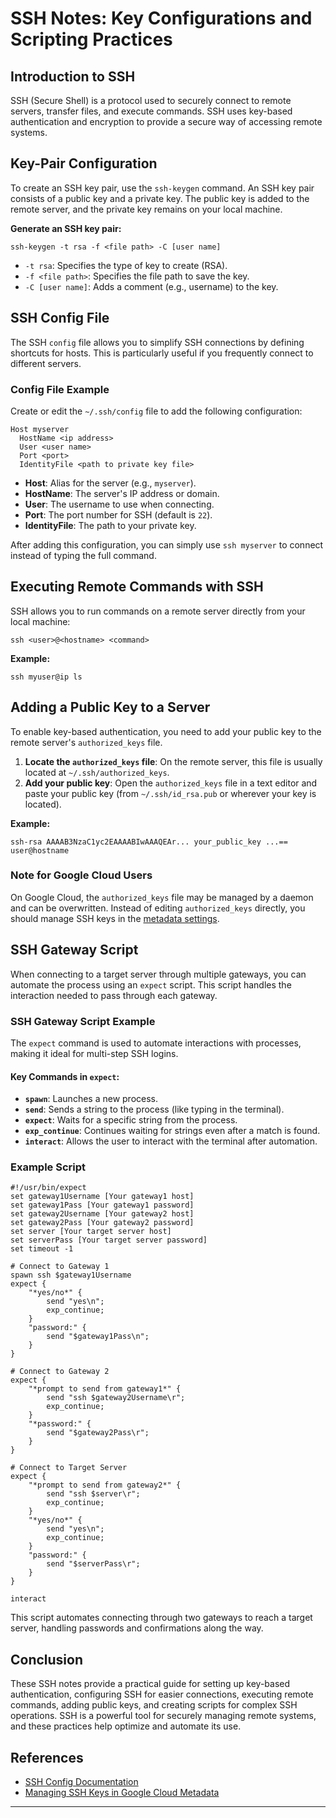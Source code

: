 # SSH Notes: Key Configurations and Scripting Practices

## Introduction to SSH

SSH (Secure Shell) is a protocol used to securely connect to remote servers, transfer files, and execute commands. SSH uses key-based authentication and encryption to provide a secure way of accessing remote systems.

## Key-Pair Configuration

To create an SSH key pair, use the `ssh-keygen` command. An SSH key pair consists of a public key and a private key. The public key is added to the remote server, and the private key remains on your local machine.

**Generate an SSH key pair:**

```shell
ssh-keygen -t rsa -f <file path> -C [user name]
```

- `-t rsa`: Specifies the type of key to create (RSA).
- `-f <file path>`: Specifies the file path to save the key.
- `-C [user name]`: Adds a comment (e.g., username) to the key.

## SSH Config File

The SSH `config` file allows you to simplify SSH connections by defining shortcuts for hosts. This is particularly useful if you frequently connect to different servers.

### Config File Example

Create or edit the `~/.ssh/config` file to add the following configuration:

```plaintext
Host myserver 
  HostName <ip address>
  User <user name>
  Port <port>
  IdentityFile <path to private key file>
```

- **Host**: Alias for the server (e.g., `myserver`).
- **HostName**: The server's IP address or domain.
- **User**: The username to use when connecting.
- **Port**: The port number for SSH (default is `22`).
- **IdentityFile**: The path to your private key.

After adding this configuration, you can simply use `ssh myserver` to connect instead of typing the full command.

## Executing Remote Commands with SSH

SSH allows you to run commands on a remote server directly from your local machine:

```shell
ssh <user>@<hostname> <command>
```

**Example:**

```shell
ssh myuser@ip ls
```

## Adding a Public Key to a Server

To enable key-based authentication, you need to add your public key to the remote server's `authorized_keys` file.

1. **Locate the `authorized_keys` file**: On the remote server, this file is usually located at `~/.ssh/authorized_keys`.
2. **Add your public key**: Open the `authorized_keys` file in a text editor and paste your public key (from `~/.ssh/id_rsa.pub` or wherever your key is located).

**Example:**

```plaintext
ssh-rsa AAAAB3NzaC1yc2EAAAABIwAAAQEAr... your_public_key ...== user@hostname
```

### Note for Google Cloud Users

On Google Cloud, the `authorized_keys` file may be managed by a daemon and can be overwritten. Instead of editing `authorized_keys` directly, you should manage SSH keys in the [metadata settings](https://cloud.google.com/compute/docs/instances/adding-removing-ssh-keys).

## SSH Gateway Script

When connecting to a target server through multiple gateways, you can automate the process using an `expect` script. This script handles the interaction needed to pass through each gateway.

### SSH Gateway Script Example

The `expect` command is used to automate interactions with processes, making it ideal for multi-step SSH logins.

#### Key Commands in `expect`:

- **`spawn`**: Launches a new process.
- **`send`**: Sends a string to the process (like typing in the terminal).
- **`expect`**: Waits for a specific string from the process.
- **`exp_continue`**: Continues waiting for strings even after a match is found.
- **`interact`**: Allows the user to interact with the terminal after automation.

### Example Script

```shell
#!/usr/bin/expect
set gateway1Username [Your gateway1 host] 
set gateway1Pass [Your gateway1 password] 
set gateway2Username [Your gateway2 host]
set gateway2Pass [Your gateway2 password] 
set server [Your target server host] 
set serverPass [Your target server password] 
set timeout -1

# Connect to Gateway 1
spawn ssh $gateway1Username
expect {
    "*yes/no*" {
        send "yes\n";
        exp_continue;
    }
    "password:" {
        send "$gateway1Pass\n";
    }
}

# Connect to Gateway 2
expect {
    "*prompt to send from gateway1*" {
        send "ssh $gateway2Username\r";
        exp_continue;
    }
    "*password:" {
        send "$gateway2Pass\r";
    }
}

# Connect to Target Server
expect {
    "*prompt to send from gateway2*" {
        send "ssh $server\r";
        exp_continue;
    }
    "*yes/no*" {
        send "yes\n";
        exp_continue;
    }
    "password:" {
        send "$serverPass\r";
    }
}

interact
```

This script automates connecting through two gateways to reach a target server, handling passwords and confirmations along the way.

## Conclusion

These SSH notes provide a practical guide for setting up key-based authentication, configuring SSH for easier connections, executing remote commands, adding public keys, and creating scripts for complex SSH operations. SSH is a powerful tool for securely managing remote systems, and these practices help optimize and automate its use.

## References

- [SSH Config Documentation](https://linux.die.net/man/5/ssh_config)
- [Managing SSH Keys in Google Cloud Metadata](https://cloud.google.com/compute/docs/instances/adding-removing-ssh-keys)

---